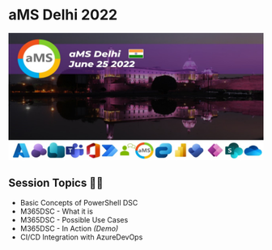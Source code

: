 # aMS Delhi 2022

<img src="https://github.com/Mr-W1nst0n/aMSDelhi2022/blob/master/aMSDelhi2022Banner.jpg">

## Session Topics 🥷🤖
- Basic Concepts of PowerShell DSC
- M365DSC - What it is
- M365DSC - Possible Use Cases
- M365DSC - In Action _(Demo)_
- CI/CD Integration with AzureDevOps
